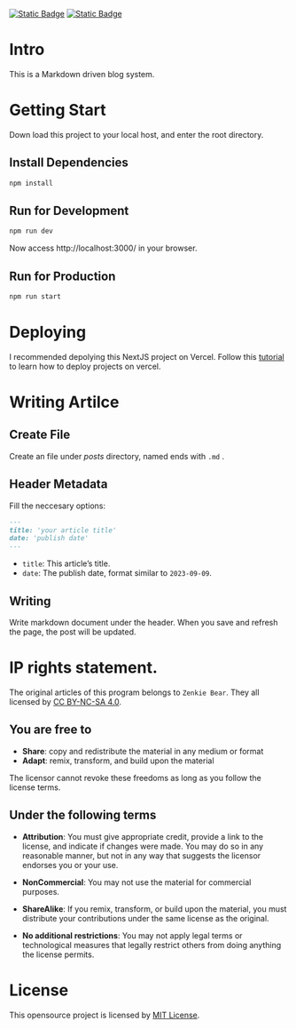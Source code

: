 [![Static Badge](https://img.shields.io/badge/License-MIT-default?style=flat-square)](LICENSE)
[![Static Badge](https://img.shields.io/badge/Vercel-Powered-black?style=flat-square&logo=vercel&logoColor=black&labelColor=ffffff)](https://vercel.com/dashboard)



# Intro
This is a Markdown driven blog system.

# Getting Start
Down load this project to your local host, and enter the root directory.
## Install Dependencies
```sh
npm install
```
## Run for Development
```sh
npm run dev
```
Now access http://localhost:3000/ in your browser.
## Run for Production
```sh
npm run start
```

# Deploying
I recommended depolying this NextJS project on Vercel. Follow this [tutorial](https://nextjs.org/learn/basics/deploying-nextjs-app) to learn how to deploy projects on vercel.

# Writing Artilce
## Create File
Create an file under *posts* directory, named ends with `.md` .
## Header Metadata
Fill the neccesary options:
```markdown
---
title: 'your article title'
date: 'publish date'
---
```
- `title`: This article’s title.
- `date`: The publish date, format similar to `2023-09-09`.

## Writing
Write markdown document under the header. When you save and refresh the page, the post will be updated.

# IP rights statement.
The original articles of this program belongs to `Zenkie Bear`. They all licensed by [CC BY-NC-SA 4.0](https://creativecommons.org/licenses/by-nc-sa/4.0/).

## You are free to
- **Share**: copy and redistribute the material in any medium or format
- **Adapt**: remix, transform, and build upon the material

The licensor cannot revoke these freedoms as long as you follow the license terms.
## Under the following terms
- **Attribution**: You must give appropriate credit, provide a link to the license, and indicate if changes were made. You may do so in any reasonable manner, but not in any way that suggests the licensor endorses you or your use.

- **NonCommercial**: You may not use the material for commercial purposes.

- **ShareAlike**: If you remix, transform, or build upon the material, you must distribute your contributions under the same license as the original.

- **No additional restrictions**: You may not apply legal terms or technological measures that legally restrict others from doing anything the license permits.

# License
This opensource project is licensed by [MIT License](https://github.com/ZenkieBear/zenkie-blog/blob/main/LICENSE).
